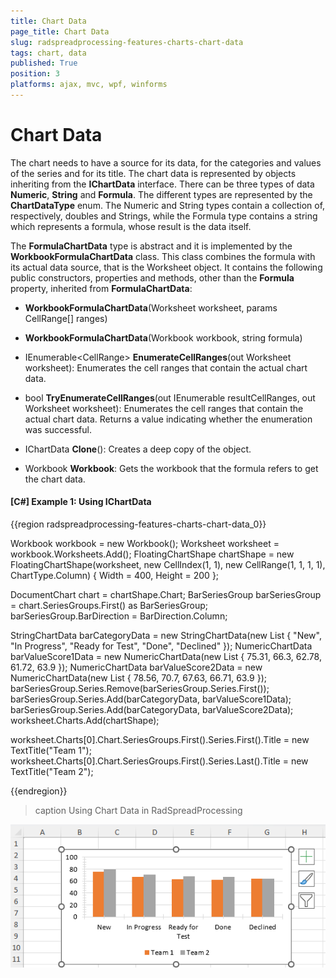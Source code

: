 ```yaml
---
title: Chart Data
page_title: Chart Data
slug: radspreadprocessing-features-charts-chart-data
tags: chart, data
published: True
position: 3
platforms: ajax, mvc, wpf, winforms
---
```


# Chart Data

The chart needs to have a source for its data, for the categories and values of the series and for its title. The chart data is represented by objects inheriting from the **IChartData** interface. There can be three types of data  **Numeric**, **String** and **Formula**. The different types are represented by the **ChartDataType** enum. The Numeric and String types contain a collection of, respectively, doubles and Strings, while the Formula type contains a string which represents a formula, whose result is the data itself.

The **FormulaChartData** type is abstract and it is implemented by the **WorkbookFormulaChartData** class. This class combines the formula with its actual data source, that is the Worksheet object. It contains the following public constructors, properties and methods, other than the **Formula** property, inherited from **FormulaChartData**:

- **WorkbookFormulaChartData**(Worksheet worksheet, params CellRange[] ranges)

- **WorkbookFormulaChartData**(Workbook workbook, string formula)

- IEnumerable&lt;CellRange&gt; **EnumerateCellRanges**(out Worksheet worksheet): Enumerates the cell ranges that contain the actual chart data.

- bool **TryEnumerateCellRanges**(out IEnumerable<CellRange> resultCellRanges, out Worksheet worksheet): Enumerates the cell ranges that contain the actual chart data. Returns a value indicating whether the enumeration was successful.

- IChartData **Clone**(): Creates a deep copy of the object.

- Workbook **Workbook**: Gets the workbook that the formula refers to get the chart data.

#### [C#] Example 1: Using IChartData

{{region radspreadprocessing-features-charts-chart-data_0}}

   Workbook workbook = new Workbook();
   Worksheet worksheet = workbook.Worksheets.Add();
   FloatingChartShape chartShape = new FloatingChartShape(worksheet, new CellIndex(1, 1), new CellRange(1, 1, 1, 1), ChartType.Column)
   {
       Width = 400,
       Height = 200
   };

   DocumentChart chart = chartShape.Chart;
   BarSeriesGroup barSeriesGroup = chart.SeriesGroups.First() as BarSeriesGroup;
   barSeriesGroup.BarDirection = BarDirection.Column;

   StringChartData barCategoryData = new StringChartData(new List<string> { "New", "In Progress", "Ready for Test", "Done", "Declined" });
   NumericChartData barValueScore1Data = new NumericChartData(new List<double> { 75.31, 66.3, 62.78, 61.72, 63.9 });
   NumericChartData barValueScore2Data = new NumericChartData(new List<double> { 78.56, 70.7, 67.63, 66.71, 63.9 });
   barSeriesGroup.Series.Remove(barSeriesGroup.Series.First());
   barSeriesGroup.Series.Add(barCategoryData, barValueScore1Data);
   barSeriesGroup.Series.Add(barCategoryData, barValueScore2Data);
   worksheet.Charts.Add(chartShape);

   worksheet.Charts[0].Chart.SeriesGroups.First().Series.First().Title = new TextTitle("Team 1");
   worksheet.Charts[0].Chart.SeriesGroups.First().Series.Last().Title = new TextTitle("Team 2");

{{endregion}} 

>caption Using Chart Data in RadSpreadProcessing

![Spread Chart Data](images/spread-chart-data.png)    

